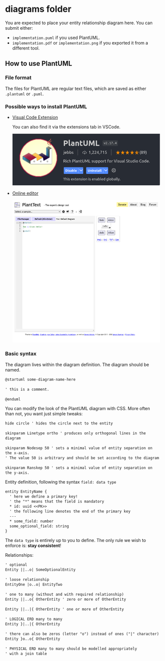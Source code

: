 # diagrams folder

You are expected to place your entity relationship diagram here. You can submit either:

- `implementation.puml` if you used PlantUML.
- `implementation.pdf` or `implementation.png` if you exported it from a different tool.

## How to use PlantUML

### File format

The files for PlantUML are regular text files, which are saved as either `.plantuml` or `.puml`.

### Possible ways to install PlantUML

- [Visual Code Extension](https://marketplace.visualstudio.com/items?itemName=jebbs.plantuml)

  You can also find it via the extensions tab in VSCode.

  ![VSCode extension](../docs/plantuml-vscode-extension.png)

- [Online editor](https://www.planttext.com/)

  ![Online PlantUML editor](../docs/planttext.png)

### Basic syntax

The diagram lives within the diagram definition. The diagram should be named.

```puml
@startuml some-diagram-name-here

' this is a comment.

@enduml
```

You can modify the look of the PlantUML diagram with CSS. More often than not, you want just simple tweaks:

```puml
hide circle ' hides the circle next to the entity

skinparam Linetype ortho ' produces only orthogonal lines in the diagram

skinparam Nodesep 50 ' sets a minimal value of entity separation on the x-axis.
' The value 50 is arbitrary and should be set according to the diagram

skinparam Ranskep 50 ' sets a minimal value of entity separation on the y-axis.
```

Entity definition, following the syntax `field: data type`

```puml
entity EntityName {
  ' here we define a primary key!
  ' the "*" means that the field is mandatory
  * id: uuid <<PK>>
  ' the following line denotes the end of the primary key
  ---
  * some_field: number
  some_optional_field: string
}
```

The `data type` is entirely up to you to define. The only rule we wish to enforce is: **stay consistent**!

Relationships:

```puml
' optional
Entity ||..o| SomeOptionalEntity

' loose relationship
EntityOne |o..o| EntityTwo

' one to many (without and with required relationship)
Entity ||..o{ OtherEntity ' zero or more of OtherEntity

Entity ||..|{ OtherEntity ' one or more of OtherEntity

' LOGICAL ERD many to many
Entity }|..|{ OtherEntity

' there can also be zeros (letter "o") instead of ones ("|" character)
Entity }o..o{ OtherEntity

' PHYSICAL ERD many to many should be modelled appropriately
' with a join table
```
